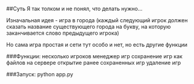 ##Суть 
Я так толком и не понял, что делать нужно...

Изначальная идея - игра в города (каждый следующий игрок должен сказать название существующего города на букву, 
на которую заканчивается слово предыдущего игрока)

Но сама игра простая и сети тут особо и нет, но есть другие функции

###Функции:
    несколько игроков
    менеджер игр 
    сохранение игр как файлов на сервере
    открытие ранее сохраненных игр
    удаление игр

###Запуск:
    python app.py